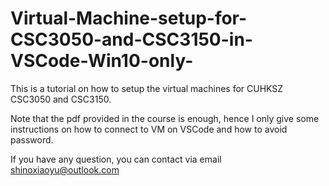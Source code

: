 # Virtual-Machine-setup-for-CSC3050-and-CSC3150-in-VSCode-Win10-only-

This is a tutorial on how to setup the virtual machines for CUHKSZ CSC3050 and CSC3150.

Note that the pdf provided in the course is enough, hence I only give some instructions on how to connect to VM on VSCode and how to avoid password.

If you have any question, you can contact via email shinoxiaoyu@outlook.com

